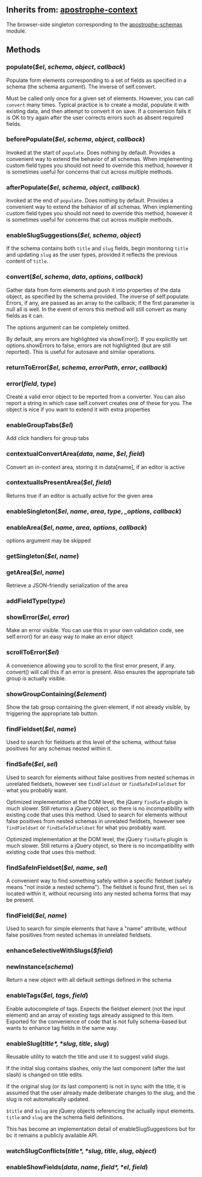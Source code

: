 ## Inherits from: [apostrophe-context](../apostrophe-utils/browser-apostrophe-context.md)
The browser-side singleton corresponding to the [apostrophe-schemas](https://docs.apostrophecms.org/apostrophe/modules/apostrophe-schemas) module.


## Methods
### populate(*$el*, *schema*, *object*, *callback*)
Populate form elements corresponding to a set of fields as
specified in a schema (the schema argument). The inverse of
self.convert.

Must be called only once for a given set of elements. However,
you can call `convert` many times. Typical practice is to
create a modal, populate it with existing data, and then
attempt to convert it on save. If a conversion fails it is
OK to try again after the user corrects errors such as
absent required fields.
### beforePopulate(*$el*, *schema*, *object*, *callback*)
Invoked at the start of `populate`. Does nothing by default.
Provides a convenient way to extend the behavior of all
schemas. When implementing custom field types you should
not need to override this method, however it is sometimes useful for
concerns that cut across multiple methods.
### afterPopulate(*$el*, *schema*, *object*, *callback*)
Invoked at the end of `populate`. Does nothing by default.
Provides a convenient way to extend the behavior of all
schemas. When implementing custom field types you should
not need to override this method, however it is sometimes useful for
concerns that cut across multiple methods.
### enableSlugSuggestions(*$el*, *schema*, *object*)
If the schema contains both `title` and `slug` fields, begin
monitoring `title` and updating `slug` as the user types,
provided it reflects the previous content of `title`.
### convert(*$el*, *schema*, *data*, *options*, *callback*)
Gather data from form elements and push it into properties of the data
object, as specified by the schema provided. The inverse of
self.populate. Errors, if any, are passed as an array to
the callback; if the first parameter is null all is well. In the
event of errors this method will still convert as many fields
as it can.

The options argument can be completely omitted.

By default, any errors are highlighted via showError().
If you explicitly set options.showErrors to false, errors are
not highlighted (but are still reported). This is useful
for autosave and similar operations.
### returnToError(*$el*, *schema*, *errorPath*, *error*, *callback*)

### error(*field*, *type*)
Create a valid error object to be reported from a converter.
You can also report a string in which case self.convert creates
one of these for you. The object is nice if you want to extend it
with extra properties
### enableGroupTabs(*$el*)
Add click handlers for group tabs
### contextualConvertArea(*data*, *name*, *$el*, *field*)
Convert an in-context area, storing it in data[name],
if an editor is active
### contextualIsPresentArea(*$el*, *field*)
Returns true if an editor is actually active for the given area
### enableSingleton(*$el*, *name*, *area*, *type*, *_options*, *callback*)

### enableArea(*$el*, *name*, *area*, *options*, *callback*)
options argument may be skipped
### getSingleton(*$el*, *name*)

### getArea(*$el*, *name*)
Retrieve a JSON-friendly serialization of the area
### addFieldType(*type*)

### showError(*$el*, *error*)
Make an error visible. You can use this in your own validation
code, see self.error() for an easy way to make an error object
### scrollToError(*$el*)
A convenience allowing you to scroll to the first error present,
if any. convert() will call this if an error is present.
Also ensures the appropriate tab group is actually visible.
### showGroupContaining(*$element*)
Show the tab group containing the given element, if not already visible,
by triggering the appropriate tab button.
### findFieldset(*$el*, *name*)
Used to search for fieldsets at this level of the schema,
without false positives for any schemas nested within it.
### findSafe(*$el*, *sel*)
Used to search for elements without false positives from nested
schemas in unrelated fieldsets, however see `findFieldset` or
`findSafeInFieldset` for what you probably want.

Optimized implementation at the DOM level, the jQuery
`findSafe` plugin is much slower. Still returns a
jQuery object, so there is no incompatibility with
existing code that uses this method.
Used to search for elements without false positives from nested
schemas in unrelated fieldsets, however see `findFieldset` or
`findSafeInFieldset` for what you probably want.

Optimized implementation at the DOM level, the jQuery
`findSafe` plugin is much slower. Still returns a
jQuery object, so there is no incompatibility with
existing code that uses this method.
### findSafeInFieldset(*$el*, *name*, *sel*)
A convenient way to find something safely within a specific fieldset
(safely means "not inside a nested schema"). The fieldset is found first,
then `sel` is located within it, without recursing into any nested
schema forms that may be present.
### findField(*$el*, *name*)
Used to search for simple elements that have a
"name" attribute, without false positives from nested
schemas in unrelated fieldsets.
### enhanceSelectiveWithSlugs(*$field*)

### newInstance(*schema*)
Return a new object with all default settings
defined in the schema
### enableTags(*$el*, *tags*, *field*)
Enable autocomplete of tags. Expects the fieldset element
(not the input element) and an array of existing tags already
assigned to this item. Exported for the convenience of
code that is not fully schema-based but wants to enhance
tag fields in the same way.
### enableSlug(*$title*, *$slug*, *title*, *slug*)
Reusable utility to watch the title and use it to
suggest valid slugs.

If the initial slug contains slashes, only the last component
(after the last slash) is changed on title edits.

If the original slug (or its last component) is not in sync with the
title, it is assumed that the user already made deliberate changes to
the slug, and the slug is not automatically updated.

`$title` and `$slug` are jQuery objects referencing the actually
input elements. `title` and `slug` are the schema field definitions.

This has become an implementation detail of enableSlugSuggestions
but for bc it remains a publicly available API.
### watchSlugConflicts(*$title*, *$slug*, *title*, *slug*, *object*)

### enableShowFields(*data*, *name*, *$field*, *$el*, *field*)


